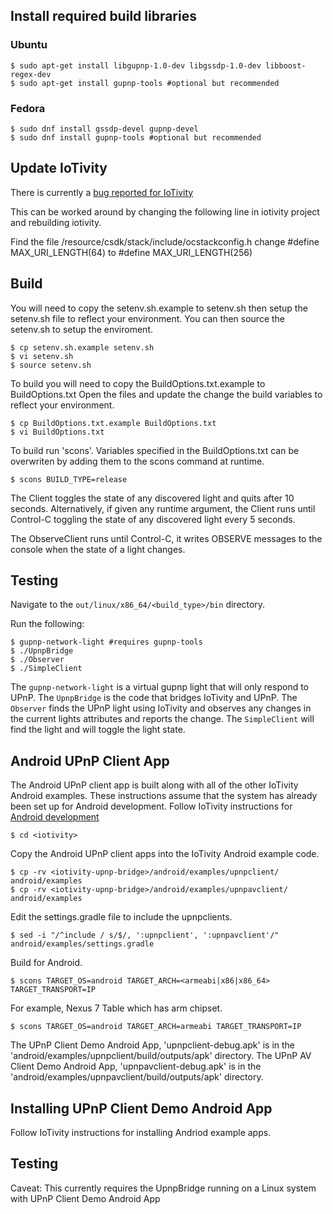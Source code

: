 <!---
  ~ //******************************************************************
  ~ //
  ~ // Copyright 2106 Intel Corporation All Rights Reserved.
  ~ //
  ~ //-=-=-=-=-=-=-=-=-=-=-=-=-=-=-=-=-=-=-=-=-=-=-=-=-=-=-=-=-=-=-=-=
  ~ //
  ~ // Licensed under the Apache License, Version 2.0 (the "License");
  ~ // you may not use this file except in compliance with the License.
  ~ // You may obtain a copy of the License at
  ~ //
  ~ //      http://www.apache.org/licenses/LICENSE-2.0
  ~ //
  ~ // Unless required by applicable law or agreed to in writing, software
  ~ // distributed under the License is distributed on an "AS IS" BASIS,
  ~ // WITHOUT WARRANTIES OR CONDITIONS OF ANY KIND, either express or implied.
  ~ // See the License for the specific language governing permissions and
  ~ // limitations under the License.
  ~ //
  ~ //-=-=-=-=-=-=-=-=-=-=-=-=-=-=-=-=-=-=-=-=-=-=-=-=-=-=-=-=-=-=-=-=
  --->

## Install required build libraries

### Ubuntu
    $ sudo apt-get install libgupnp-1.0-dev libgssdp-1.0-dev libboost-regex-dev
    $ sudo apt-get install gupnp-tools #optional but recommended

### Fedora
    $ sudo dnf install gssdp-devel gupnp-devel
    $ sudo dnf install gupnp-tools #optional but recommended
## Update IoTivity
There is currently a [bug reported for IoTivity](https://jira.iotivity.org/browse/IOT-963)

This can be worked around by changing the following line in iotivity project and
rebuilding iotivity.

Find the file
    <iotivity>/resource/csdk/stack/include/ocstackconfig.h
change
    #define MAX_URI_LENGTH(64)
to
    #define MAX_URI_LENGTH(256)

## Build
You will need to copy the setenv.sh.example to setenv.sh then setup the setenv.sh
file to reflect your environment. You can then source the setenv.sh to setup the
enviroment.

    $ cp setenv.sh.example setenv.sh 
    $ vi setenv.sh
    $ source setenv.sh

To build you will need to copy the BuildOptions.txt.example to BuildOptions.txt
Open the files and update the change the build variables to reflect your
environment.

    $ cp BuildOptions.txt.example BuildOptions.txt
    $ vi BuildOptions.txt

To build run 'scons'. Variables specified in the BuildOptions.txt can be
overwriten by adding them to the scons command at runtime.

    $ scons BUILD_TYPE=release

The Client toggles the state of any discovered light and quits after 10 seconds.
Alternatively, if given any runtime argument, the Client runs until Control-C
toggling the state of any discovered light every 5 seconds.

The ObserveClient runs until Control-C, it writes OBSERVE messages to the
console when the state of a light changes.

## Testing
Navigate to the `out/linux/x86_64/<build_type>/bin` directory.

Run the following:

    $ gupnp-network-light #requires gupnp-tools
    $ ./UpnpBridge
    $ ./Observer
    $ ./SimpleClient

The `gupnp-network-light` is a virtual gupnp light that will only respond to
UPnP. The `UpnpBridge` is the code that bridges IoTivity and UPnP. The `Observer`
finds the UPnP light using IoTivity and observes any changes in the current lights
attributes and reports the change.  The `SimpleClient` will find the light and
will toggle the light state.

## Android UPnP Client App
The Android UPnP client app is built along with all of the other IoTivity Android examples.
These instructions assume that the system has already been set up for Android development.
Follow IoTivity instructions for [Android development](https://www.iotivity.org/)

    $ cd <iotivity>

Copy the Android UPnP client apps into the IoTivity Android example code.

    $ cp -rv <iotivity-upnp-bridge>/android/examples/upnpclient/ android/examples
    $ cp -rv <iotivity-upnp-bridge>/android/examples/upnpavclient/ android/examples

Edit the settings.gradle file to include the upnpclients.

    $ sed -i "/^include / s/$/, ':upnpclient', ':upnpavclient'/" android/examples/settings.gradle

Build for Android.

    $ scons TARGET_OS=android TARGET_ARCH=<armeabi|x86|x86_64> TARGET_TRANSPORT=IP

For example, Nexus 7 Table which has arm chipset.

    $ scons TARGET_OS=android TARGET_ARCH=armeabi TARGET_TRANSPORT=IP

The UPnP Client Demo Android App, 'upnpclient-debug.apk' is in the 'android/examples/upnpclient/build/outputs/apk' directory.
The UPnP AV Client Demo Android App, 'upnpavclient-debug.apk' is in the 'android/examples/upnpavclient/build/outputs/apk' directory.

## Installing UPnP Client Demo Android App
Follow IoTivity instructions for installing Andriod example apps.

## Testing
Caveat: This currently requires the UpnpBridge running on a Linux system with UPnP Client Demo Android App

